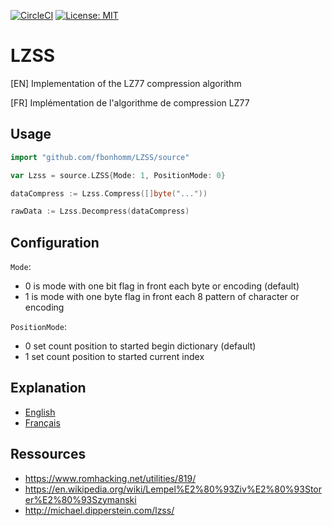 [![CircleCI](https://circleci.com/gh/fbonhomm/LZSS/tree/master.svg?style=svg)](https://circleci.com/gh/fbonhomm/LZSS/tree/master)
[![License: MIT](https://img.shields.io/badge/License-MIT-yellow.svg)](./LICENSE)

# LZSS

[EN] Implementation of the LZ77 compression algorithm

[FR] Implémentation de l'algorithme de compression LZ77

## Usage
```go
import "github.com/fbonhomm/LZSS/source"

var Lzss = source.LZSS{Mode: 1, PositionMode: 0}

dataCompress := Lzss.Compress([]byte("..."))

rawData := Lzss.Decompress(dataCompress)
```

## Configuration

`Mode`:
  - 0 is mode with one bit flag in front each byte or encoding (default) 
  - 1 is mode with one byte flag in front each 8 pattern of character or encoding 

`PositionMode`:
  - 0 set count position to started begin dictionary (default)
  - 1 set count position to started current index

## Explanation

 - [English](documentation/explanation.en.md)
 - [Français](documentation/explanation.fr.md)

## Ressources
  - https://www.romhacking.net/utilities/819/
  - https://en.wikipedia.org/wiki/Lempel%E2%80%93Ziv%E2%80%93Storer%E2%80%93Szymanski
  - http://michael.dipperstein.com/lzss/
